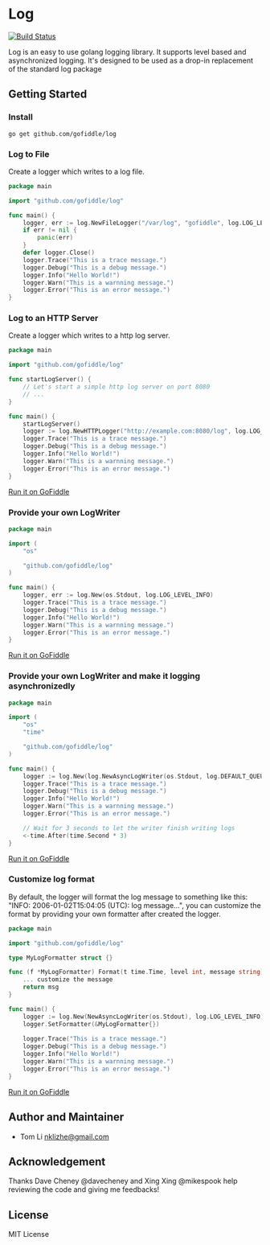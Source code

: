 # Log 
[![Build Status](https://travis-ci.org/gofiddle/log.svg?branch=master)](https://travis-ci.org/gofiddle/log)

Log is an easy to use golang logging library. It supports level based  and asynchronized logging. It's designed to be used as a drop-in replacement of the standard log package

## Getting Started
### Install
~~~
go get github.com/gofiddle/log
~~~

### Log to File
Create a logger which writes to a log file.
~~~ go
package main

import "github.com/gofiddle/log"

func main() {
	logger, err := log.NewFileLogger("/var/log", "gofiddle", log.LOG_LEVEL_INFO)
	if err != nil {
		panic(err)
	}
	defer logger.Close()
	logger.Trace("This is a trace message.")
	logger.Debug("This is a debug message.")
	logger.Info("Hello World!")
	logger.Warn("This is a warnning message.")
	logger.Error("This is an error message.")
}
~~~

### Log to an HTTP Server
Create a logger which writes to a http log server.
~~~ go
package main

import "github.com/gofiddle/log"

func startLogServer() {
	// Let's start a simple http log server on port 8080
	// ...
}

func main() {
	startLogServer()
	logger := log.NewHTTPLogger("http://example.com:8080/log", log.LOG_LEVEL_INFO)
	logger.Trace("This is a trace message.")
	logger.Debug("This is a debug message.")
	logger.Info("Hello World!")
	logger.Warn("This is a warnning message.")
	logger.Error("This is an error message.")
}
~~~

[Run it on GoFiddle](http://gofiddle.net/#P4ntjMsc)

### Provide your own LogWriter
~~~ go
package main

import (
	"os"

	"github.com/gofiddle/log"
)

func main() {
	logger, err := log.New(os.Stdout, log.LOG_LEVEL_INFO)
	logger.Trace("This is a trace message.")
	logger.Debug("This is a debug message.")
	logger.Info("Hello World!")
	logger.Warn("This is a warnning message.")
	logger.Error("This is an error message.")
}
~~~

[Run it on GoFiddle](http://gofiddle.net/#BTIIspwr)

### Provide your own LogWriter and make it logging asynchronizedly
``` go
package main

import (
	"os"
	"time"

	"github.com/gofiddle/log"
)

func main() {
	logger := log.New(log.NewAsyncLogWriter(os.Stdout, log.DEFAULT_QUEUE_SIZE), log.LOG_LEVEL_INFO)
	logger.Trace("This is a trace message.")
	logger.Debug("This is a debug message.")
	logger.Info("Hello World!")
	logger.Warn("This is a warnning message.")
	logger.Error("This is an error message.")

	// Wait for 3 seconds to let the writer finish writing logs
	<-time.After(time.Second * 3)
}
```

[Run it on GoFiddle](http://gofiddle.net/#ZnXZ3HBU)

### Customize log format
By default, the logger will format the log message to something like this: "INFO: 2006-01-02T15:04:05 (UTC): log message...", you can customize the format by providing your own formatter after created the logger.

~~~ go
package main

import "github.com/gofiddle/log"

type MyLogFormatter struct {}

func (f *MyLogFormatter) Format(t time.Time, level int, message string) string {
	... customize the message
	return msg
}

func main() {
	logger := log.New(NewAsyncLogWriter(os.Stdout), log.LOG_LEVEL_INFO)
	logger.SetFormatter(&MyLogFormatter{})
	
	logger.Trace("This is a trace message.")
	logger.Debug("This is a debug message.")
	logger.Info("Hello World!")
	logger.Warn("This is a warnning message.")
	logger.Error("This is an error message.")
}
~~~

[Run it on GoFiddle](http://gofiddle.net/#n6hf6Hzw)

## Author and Maintainer
* Tom Li <nklizhe@gmail.com>

## Acknowledgement
Thanks Dave Cheney @davecheney and Xing Xing @mikespook help reviewing the code and giving me feedbacks!

## License
MIT License